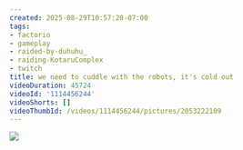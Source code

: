 ```yaml
---
created: 2025-08-29T10:57:20-07:00
tags:
- factorio
- gameplay
- raided-by-duhuhu_
- raiding-KotaruComplex
- twitch
title: we need to cuddle with the robots, it's cold out
videoDuration: 45724
videoId: '1114456244'
videoShorts: []
videoThumbId: /videos/1114456244/pictures/2053222109
---
```


![](20250829175720.jpg)
